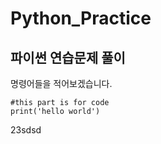 # Python_Practice

## 파이썬 연습문제 풀이


명령어들을 적어보겠습니다.

```
#this part is for code 
print('hello world')

```
23sdsd
